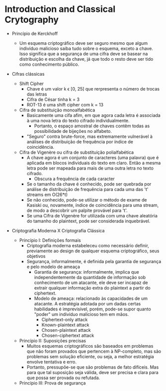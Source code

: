 # Introduction and Classical Crytography

- Princípio de Kerckhoff
    - Um esquema criptográfico deve ser seguro mesmo que algum
    indivíduo malicioso saiba tudo sobre o esquema, exceto a chave.
    Isso significa que a segurança de uma cifra deve se basear
    na distribuição e escolha da chave, já que todo o resto 
    deve ser tido como conhecimento público.

- Cifras clássicas
    - Shift Cipher
        - Chave é um valor k ϵ [0, 25] que rerpresenta o número 
        de trocas das letras
        - Cifra de César tinha k = 3
        - ROT-13 é uma shift cipher com k = 13
    - Cifra de substituição monoalfabética
        - Basicamente uma cifa afim, em que agora cada letra é
        associada à uma nova letra do texto cifrado individualmente.
            - Portanto, o espaço amostral de chaves contêm todas as 
            possibilidade de bijeções no alfabeto.
        - "Seguro" contra brute-force, mas extremamente vulnerável
        à análises de distribuição de frequência por índice de 
        coincidência.
    - Cifra de Vigenère ou cifra de substituição polialfabética
        - A chave agora é um conjunto de caracteres (uma palavra)
        que é aplicada em blocos individuais do texto em claro.
        Então a mesma letra pode ser mapeada para mais de uma
        outra letra no texto cifrado.
            - Obscura a frequência de cada caracter
        - Se o tamanho da chave é conhecido, pode ser quebrada por
        análise de distribuição de frequência para cada uma das 
        't' streams em O(26*t)
        - Se não conhecido, pode-se utilizar o método de exame de
        Kasiski ou, novamente, índice de coincidência para uma stream,
        de modo a descobrir um palpite provável para 't'.
        - Se uma Cifra de Vigenère for utilizada com uma chave 
        aleatória do tamanho do plaintext, pode ser considerada 
        inquebrável.

- Criptografia Moderna X Criptografia Clássica
    - Princípio I: Definições formais
        - Criptografia moderna estabeleceu como necessário definir,
        previamente ao design de qualquer esquema criptográfico, seus
        objetivos
        - Segurança, informalmente, é definida pela garantia de 
        segurança e pelo modelo de ameaça
            - Garantia de segurança: informalmente, implica que 
            independentemente da quantidade de informação sob 
            conhecimento de um atacante, ele deve ser incapaz de 
            extrair qualquer informação extra do plaintext a partir
            do ciphertext.
            - Modelo de ameaça: relacionado às capacidades de um 
            atacante. A estratégia adotada por um dadas certas habilidades
            é imprevisível, porém, pode-se supor quanto "poder" um
            indivíduo malicioso tem em mãos.
                - Ciphertext-only attack
                - Known-plaintext attack
                - Chosen-plaintext attack
                - Chosen-ciphertext attack
    - Princípio II: Suposições precisas
        - Muitos esquemas criptográficos são baseados em problemas que
        não foram provados que pertencem à NP-completo, mas são problemas
        sem solução eficiente, ou seja, a melhor estratégia envolve
        tentativa e erro. 
        - Portanto, pressupõe-se que são problemas de fato difíceis. Mas
        para que tal suposição seja válida, deve ser precisa e clara 
        para que possa ser provada ou refutada.
    - Princípio III: Prova de segurança
    